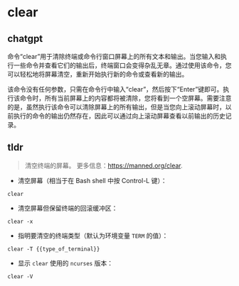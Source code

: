 # clear 
## chatgpt 
命令“clear”用于清除终端或命令行窗口屏幕上的所有文本和输出。当您输入和执行一些命令并查看它们的输出后，终端窗口会变得杂乱无章。通过使用该命令，您可以轻松地将屏幕清空，重新开始执行新的命令或查看新的输出。 

该命令没有任何参数，只需在命令行中输入“clear”，然后按下“Enter”键即可。执行该命令时，所有当前屏幕上的内容都将被清除，您将看到一个空屏幕。需要注意的是，虽然执行该命令可以清除屏幕上的所有输出，但是当您向上滚动屏幕时，以前执行的命令的输出仍然存在，因此可以通过向上滚动屏幕查看以前输出的历史记录。 

## tldr 
 
> 清空终端的屏幕。
> 更多信息：<https://manned.org/clear>.

- 清空屏幕（相当于在 Bash shell 中按 Control-L 键）：

`clear`

- 清空屏幕但保留终端的回滚缓冲区：

`clear -x`

- 指明要清空的终端类型（默认为环境变量 `TERM` 的值）：

`clear -T {{type_of_terminal}}`

- 显示 `clear` 使用的 `ncurses` 版本：

`clear -V`
